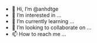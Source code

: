 - 👋 Hi, I’m @anhdtge
- 👀 I’m interested in ...
- 🌱 I’m currently learning ...
- 💞️ I’m looking to collaborate on ...
- 📫 How to reach me ...

<!---
anhdtge/anhdtge is a ✨ special ✨ repository because its `README.md` (this file) appears on your GitHub profile.
You can click the Preview link to take a look at your changes.
--->
